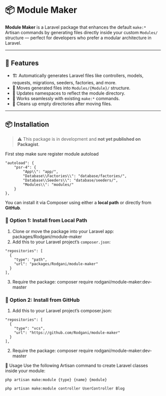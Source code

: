 # 📦 Module Maker

**Module Maker** is a Laravel package that enhances the default `make:*` Artisan commands by generating files directly inside your custom `Modules/` structure — perfect for developers who prefer a modular architecture in Laravel.

---

## 🚀 Features

- 🏗️ Automatically generates Laravel files like controllers, models, requests, migrations, seeders, factories, and more.
- 📁 Moves generated files into `Modules/{Module}/` structure.
- 🧠 Updates namespaces to reflect the module directory.
- 🔁 Works seamlessly with existing `make:*` commands.
- 🧼 Cleans up empty directories after moving files.

---

## 📦 Installation

> ⚠️ This package is in development and **not yet published on Packagist**.

First step make sure register module autoload

```
"autoload": {
    "psr-4": {
        "App\\": "app/",
        "Database\\Factories\\": "database/factories/",
        "Database\\Seeders\\": "database/seeders/",
        "Modules\\": "modules/"
    }
},
```

You can install it via Composer using either a **local path** or directly from **GitHub**.

### 🔹 Option 1: Install from Local Path

1. Clone or move the package into your Laravel app: packages/Rodgani/module-maker
2. Add this to your Laravel project’s `composer.json`:
```
"repositories": [
  {
    "type": "path",
    "url": "packages/Rodgani/module-maker"
  }
],
```
3. Require the package: composer require rodgani/module-maker:dev-master

### 🔹 Option 2: Install from GitHub

1. Add this to your Laravel project’s composer.json:
```
"repositories": [
  {
    "type": "vcs",
    "url": "https://github.com/Rodgani/module-maker"
  }
],
```
2. Require the package: composer require rodgani/module-maker:dev-master

🧪 Usage
Use the following Artisan command to create Laravel classes inside your module:
```
php artisan make:module {type} {name} {module}

php artisan make:module controller UserController Blog
```

